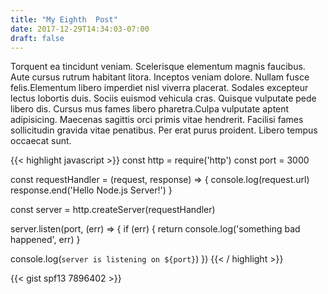 ```yaml
---
title: "My Eighth  Post"
date: 2017-12-29T14:34:03-07:00
draft: false
---
```


Torquent ea tincidunt veniam. Scelerisque elementum magnis faucibus. Aute cursus rutrum habitant litora. Inceptos veniam dolore. Nullam fusce felis.Elementum libero imperdiet nisl viverra placerat. Sodales excepteur lectus lobortis duis. Sociis euismod vehicula cras. Quisque vulputate pede libero dis. Cursus mus fames libero pharetra.Culpa vulputate aptent adipisicing. Maecenas sagittis orci primis vitae hendrerit. Facilisi fames sollicitudin gravida vitae penatibus. Per erat purus proident. Libero tempus occaecat sunt.

{{< highlight javascript >}}
const http = require('http')
const port = 3000

const requestHandler = (request, response) => {
  console.log(request.url)
  response.end('Hello Node.js Server!')
}

const server = http.createServer(requestHandler)

server.listen(port, (err) => {
  if (err) {
    return console.log('something bad happened', err)
  }

  console.log(`server is listening on ${port}`)
})
{{< / highlight >}}

{{< gist spf13 7896402 >}}